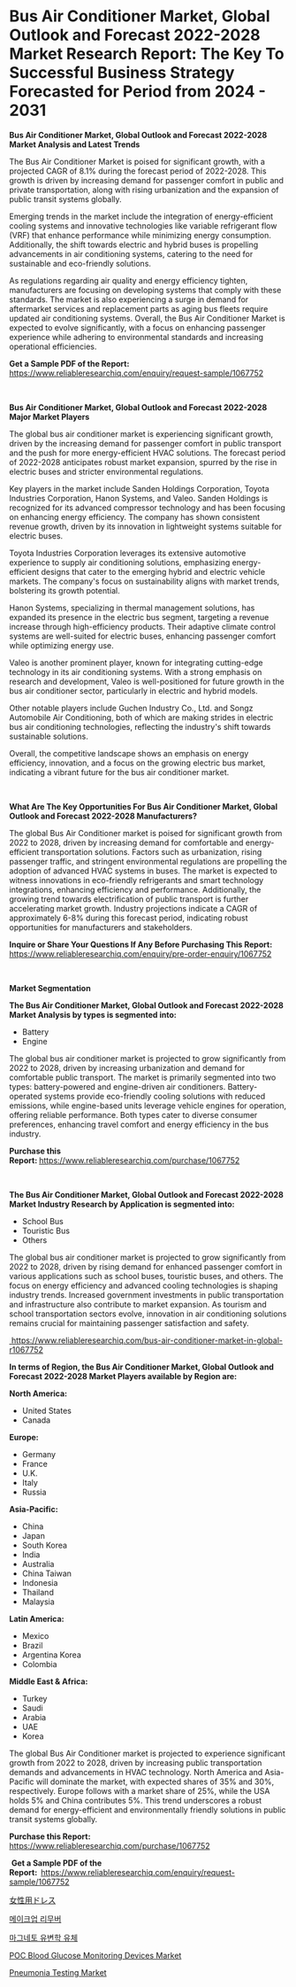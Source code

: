<p><h1>Bus Air Conditioner Market, Global Outlook and Forecast 2022-2028 Market Research Report: The Key To Successful Business Strategy Forecasted for Period from 2024 - 2031</h1></p><p><strong>Bus Air Conditioner Market, Global Outlook and Forecast 2022-2028 Market Analysis and Latest Trends</strong></p>
<p><p>The Bus Air Conditioner Market is poised for significant growth, with a projected CAGR of 8.1% during the forecast period of 2022-2028. This growth is driven by increasing demand for passenger comfort in public and private transportation, along with rising urbanization and the expansion of public transit systems globally. </p><p>Emerging trends in the market include the integration of energy-efficient cooling systems and innovative technologies like variable refrigerant flow (VRF) that enhance performance while minimizing energy consumption. Additionally, the shift towards electric and hybrid buses is propelling advancements in air conditioning systems, catering to the need for sustainable and eco-friendly solutions. </p><p>As regulations regarding air quality and energy efficiency tighten, manufacturers are focusing on developing systems that comply with these standards. The market is also experiencing a surge in demand for aftermarket services and replacement parts as aging bus fleets require updated air conditioning systems. Overall, the Bus Air Conditioner Market is expected to evolve significantly, with a focus on enhancing passenger experience while adhering to environmental standards and increasing operational efficiencies.</p></p>
<p><strong>Get a Sample PDF of the Report:&nbsp;</strong> <a href="https://www.reliableresearchiq.com/enquiry/request-sample/1067752">https://www.reliableresearchiq.com/enquiry/request-sample/1067752</a></p>
<p>&nbsp;</p>
<p><strong>Bus Air Conditioner Market, Global Outlook and Forecast 2022-2028 Major Market Players</strong></p>
<p><p>The global bus air conditioner market is experiencing significant growth, driven by the increasing demand for passenger comfort in public transport and the push for more energy-efficient HVAC solutions. The forecast period of 2022-2028 anticipates robust market expansion, spurred by the rise in electric buses and stricter environmental regulations.</p><p>Key players in the market include Sanden Holdings Corporation, Toyota Industries Corporation, Hanon Systems, and Valeo. Sanden Holdings is recognized for its advanced compressor technology and has been focusing on enhancing energy efficiency. The company has shown consistent revenue growth, driven by its innovation in lightweight systems suitable for electric buses.</p><p>Toyota Industries Corporation leverages its extensive automotive experience to supply air conditioning solutions, emphasizing energy-efficient designs that cater to the emerging hybrid and electric vehicle markets. The company's focus on sustainability aligns with market trends, bolstering its growth potential.</p><p>Hanon Systems, specializing in thermal management solutions, has expanded its presence in the electric bus segment, targeting a revenue increase through high-efficiency products. Their adaptive climate control systems are well-suited for electric buses, enhancing passenger comfort while optimizing energy use.</p><p>Valeo is another prominent player, known for integrating cutting-edge technology in its air conditioning systems. With a strong emphasis on research and development, Valeo is well-positioned for future growth in the bus air conditioner sector, particularly in electric and hybrid models.</p><p>Other notable players include Guchen Industry Co., Ltd. and Songz Automobile Air Conditioning, both of which are making strides in electric bus air conditioning technologies, reflecting the industry's shift towards sustainable solutions. </p><p>Overall, the competitive landscape shows an emphasis on energy efficiency, innovation, and a focus on the growing electric bus market, indicating a vibrant future for the bus air conditioner market.</p></p>
<p>&nbsp;</p>
<p><strong>What Are The Key Opportunities For Bus Air Conditioner Market, Global Outlook and Forecast 2022-2028 Manufacturers?</strong></p>
<p><p>The global Bus Air Conditioner market is poised for significant growth from 2022 to 2028, driven by increasing demand for comfortable and energy-efficient transportation solutions. Factors such as urbanization, rising passenger traffic, and stringent environmental regulations are propelling the adoption of advanced HVAC systems in buses. The market is expected to witness innovations in eco-friendly refrigerants and smart technology integrations, enhancing efficiency and performance. Additionally, the growing trend towards electrification of public transport is further accelerating market growth. Industry projections indicate a CAGR of approximately 6-8% during this forecast period, indicating robust opportunities for manufacturers and stakeholders.</p></p>
<p><strong>Inquire or Share Your Questions If Any Before Purchasing This Report:</strong> <a href="https://www.reliableresearchiq.com/enquiry/pre-order-enquiry/1067752">https://www.reliableresearchiq.com/enquiry/pre-order-enquiry/1067752</a></p>
<p>&nbsp;</p>
<p><strong>Market Segmentation</strong></p>
<p><strong>The Bus Air Conditioner Market, Global Outlook and Forecast 2022-2028 Market Analysis by types is segmented into:</strong></p>
<p><ul><li>Battery</li><li>Engine</li></ul></p>
<p><p>The global bus air conditioner market is projected to grow significantly from 2022 to 2028, driven by increasing urbanization and demand for comfortable public transport. The market is primarily segmented into two types: battery-powered and engine-driven air conditioners. Battery-operated systems provide eco-friendly cooling solutions with reduced emissions, while engine-based units leverage vehicle engines for operation, offering reliable performance. Both types cater to diverse consumer preferences, enhancing travel comfort and energy efficiency in the bus industry.</p></p>
<p><strong>Purchase this Report:&nbsp;</strong><a href="https://www.reliableresearchiq.com/purchase/1067752">https://www.reliableresearchiq.com/purchase/1067752</a></p>
<p>&nbsp;</p>
<p><strong>The Bus Air Conditioner Market, Global Outlook and Forecast 2022-2028 Market Industry Research by Application is segmented into:</strong></p>
<p><ul><li>School Bus</li><li>Touristic Bus</li><li>Others</li></ul></p>
<p><p>The global bus air conditioner market is projected to grow significantly from 2022 to 2028, driven by rising demand for enhanced passenger comfort in various applications such as school buses, touristic buses, and others. The focus on energy efficiency and advanced cooling technologies is shaping industry trends. Increased government investments in public transportation and infrastructure also contribute to market expansion. As tourism and school transportation sectors evolve, innovation in air conditioning solutions remains crucial for maintaining passenger satisfaction and safety.</p></p>
<p><a href="https://www.reliableresearchiq.com/bus-air-conditioner-market-in-global-r1067752">&nbsp;https://www.reliableresearchiq.com/bus-air-conditioner-market-in-global-r1067752</a></p>
<p><strong>In terms of Region, the Bus Air Conditioner Market, Global Outlook and Forecast 2022-2028 Market Players available by Region are:</strong></p>
<p>
    <p> <strong> North America: </strong>
        <ul>
            <li>United States</li>
            <li>Canada</li>
        </ul>
        </p> 
    <p> <strong> Europe: </strong>
        <ul>
            <li>Germany</li>
            <li>France</li>
            <li>U.K.</li>
            <li>Italy</li>
            <li>Russia</li>
        </ul>
        </p> 
    <p> <strong> Asia-Pacific: </strong>
        <ul>
            <li>China</li>
            <li>Japan</li>
            <li>South Korea</li>
            <li>India</li>
            <li>Australia</li>
            <li>China Taiwan</li>
            <li>Indonesia</li>
            <li>Thailand</li>
            <li>Malaysia</li>
        </ul>
        </p> 
    <p> <strong> Latin America: </strong>
        <ul>
            <li>Mexico</li>
            <li>Brazil</li>
            <li>Argentina Korea</li>
            <li>Colombia</li>
        </ul>
        </p> 
    <p> <strong> Middle East & Africa: </strong>
        <ul>
            <li>Turkey</li>
            <li>Saudi</li>
            <li>Arabia</li>
            <li>UAE</li>
            <li>Korea</li>
        </ul>
    </p>
    </p>
<p><p>The global Bus Air Conditioner market is projected to experience significant growth from 2022 to 2028, driven by increasing public transportation demands and advancements in HVAC technology. North America and Asia-Pacific will dominate the market, with expected shares of 35% and 30%, respectively. Europe follows with a market share of 25%, while the USA holds 5% and China contributes 5%. This trend underscores a robust demand for energy-efficient and environmentally friendly solutions in public transit systems globally.</p></p>
<p><strong>Purchase this Report: </strong><a href="https://www.reliableresearchiq.com/purchase/1067752">https://www.reliableresearchiq.com/purchase/1067752</a></p>
<p>&nbsp;<strong>Get a Sample PDF of the Report:&nbsp;&nbsp;</strong><a href="https://www.reliableresearchiq.com/enquiry/request-sample/1067752">https://www.reliableresearchiq.com/enquiry/request-sample/1067752</a></p>
<p><strong></strong></p>
<p><p><a href="https://medium.com/@edmondg3yrtreenfelder8956/%E5%A5%B3%E6%80%A7%E7%94%A8%E3%83%89%E3%83%AC%E3%82%B9%E5%B8%82%E5%A0%B4%E3%81%AE%E8%A6%8F%E6%A8%A1-%E3%82%B7%E3%82%A7%E3%82%A2-%E7%AB%B6%E4%BA%89%E7%92%B0%E5%A2%83-%E5%8F%8A%E3%81%B3%E3%83%88%E3%83%AC%E3%83%B3%E3%83%89%E5%88%86%E6%9E%90%E3%83%AC%E3%83%9D%E3%83%BC%E3%83%88-%E3%82%BF%E3%82%A4%E3%83%97%E5%88%A5-%E7%94%A8%E9%80%94%E5%88%A5-%E6%B5%81%E9%80%9A%E3%83%81%E3%83%A3%E3%83%8D%E3%83%AB%E5%88%A5-%E3%82%B0%E3%83%AD%E3%83%BC%E3%83%90%E3%83%AB%E6%A9%9F%E4%BC%9A%E5%88%86%E6%9E%90%E3%81%A8%E6%A5%AD%E7%95%8C%E4%BA%88%E6%B8%AC-2024-2031%E5%B9%B4-f54f7614c599">女性用ドレス</a></p><p><a href="https://medium.com/@anbariasra61/%EB%8B%A4%EC%9D%8C-%EB%AC%B8%EC%9E%A5%EC%9D%84-%ED%95%9C%EA%B5%AD%EC%96%B4%EB%A1%9C-%EB%B2%88%EC%97%AD%ED%95%98%EB%A9%B4-%EB%8B%A4%EC%9D%8C%EA%B3%BC-%EA%B0%99%EC%8A%B5%EB%8B%88%EB%8B%A4-%EC%8B%A0%ED%9D%A5-%EB%A9%94%EC%9D%B4%ED%81%AC%EC%97%85-%EB%A6%AC%EB%AC%B4%EB%B2%84-%EC%8B%9C%EC%9E%A5-%EA%B8%B0%ED%9A%8C-2024%EB%85%84%EB%B6%80%ED%84%B0-2031%EB%85%84%EA%B9%8C%EC%A7%80-%ED%88%AC%EC%9E%90%EC%9E%90-%EB%B0%8F-%EC%9D%B4%ED%95%B4%EA%B4%80%EA%B3%84%EC%9E%90%EB%A5%BC-%EC%9C%84%ED%95%9C-%EC%8B%9C%EC%9E%A5-%EB%B6%84%EC%84%9D-%EC%98%88%EC%B8%A1-b5f470ede206">메이크업 리무버</a></p><p><a href="https://medium.com/@anbariasra61/%EC%A0%84-%EC%84%B8%EA%B3%84-%EC%9E%90%EA%B8%B0-%EC%9C%A0%EB%B3%80-%EC%9C%A0%EC%B2%B4-%EC%8B%9C%EC%9E%A5-%EB%8F%99%ED%96%A5-%EB%B0%8F-%EC%84%B1%EC%9E%A5-%EA%B8%B0%ED%9A%8C%EB%A5%BC-%EC%A7%80%EC%97%AD-%EC%9C%A0%ED%98%95-%EC%8B%A4%EB%A6%AC%EC%BD%98-%EC%98%A4%EC%9D%BC-%EA%B4%91%EC%9C%A0-%ED%95%A9%EC%84%B1-%EC%84%9D%EC%9C%A0-%ED%8C%8C%EB%9D%BC%ED%95%80-%EC%98%A4%EC%9D%BC-%EC%9C%A0%EC%95%95-%EC%98%A4%EC%9D%BC-%EB%AC%BC-%EA%B8%B0%ED%83%80-%EB%B0%8F-%EC%95%A0%ED%94%8C%EB%A6%AC%EC%BC%80%EC%9D%B4%EC%85%98-%EC%9E%90%EB%8F%99%EC%B0%A8-%ED%95%AD%EA%B3%B5%EC%9A%B0%EC%A3%BC-00e7695b4a77">마그네토 유변학 유체</a></p><p><a href="https://www.linkedin.com/pulse/poc-blood-glucose-monitoring-devices-market-trends-focusing-xxgqe?trackingId=poS5p3A%2FTLePiVEJ%2F2j90A%3D%3D">POC Blood Glucose Monitoring Devices Market</a></p><p><a href="https://www.linkedin.com/pulse/pneumonia-testing-market-trends-detailed-study-its-iopne?trackingId=uHA7x0PfQhKAL9plCcCw4w%3D%3D">Pneumonia Testing Market</a></p></p>